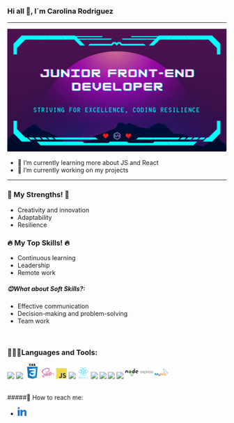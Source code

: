 ### Hi all 👋, I´m Carolina Rodriguez
---

![Alt text](./img/header.png)

- 🌱 I’m currently learning more about JS and React
- 🔭 I’m currently working on my projects
---

### 💪 My Strengths! 💪

- Creativity and innovation 
- Adaptability
- Resilience

### :fire: My Top Skills! :fire:

- Continuous learning
- Leadership 
- Remote work


##### 😊What about Soft Skills?:
- Effective communication
- Decision-making and problem-solving
- Team work  

<br/>


### 👩🏻‍💻Languages and Tools:

<img src="https://github.com/get-icon/geticon/raw/master/icons/visual-studio-code.svg" width="25">

<img src="https://github.com/get-icon/geticon/raw/master/icons/html-5.svg" width="25">
<img src="https://raw.githubusercontent.com/devicons/devicon/master/icons/css3/css3-original-wordmark.svg" width="35">
<img src="https://raw.githubusercontent.com/devicons/devicon/master/icons/sass/sass-original.svg" width="29">


<img src="https://raw.githubusercontent.com/devicons/devicon/master/icons/javascript/javascript-original.svg" width="25">
<img src="https://github.com/get-icon/geticon/raw/master/icons/gulp.svg" width="15">

<img src="https://raw.githubusercontent.com/devicons/devicon/master/icons/react/react-original-wordmark.svg" width="27">
<img src="https://github.com/get-icon/geticon/raw/master/icons/vite.svg" width="25">

<img src="https://github.com/get-icon/geticon/raw/master/icons/prettier.svg" width="25">

<img src="https://github.com/get-icon/geticon/raw/master/icons/npm.svg" width="25">

<img src="https://github.com/get-icon/geticon/raw/master/icons/git-icon.svg" width="30">

<img src="https://raw.githubusercontent.com/devicons/devicon/master/icons/nodejs/nodejs-original-wordmark.svg" width="30">
<img src="https://raw.githubusercontent.com/devicons/devicon/master/icons/express/express-original-wordmark.svg" width="30">
<img src="https://raw.githubusercontent.com/devicons/devicon/master/icons/mysql/mysql-original-wordmark.svg" width="30">

<br/>
<br/>

#####💬 How to reach me: 

- [<img src="image.png" width="20">](www.linkedin.com/in/carolinarodrp)




<!--
**carodriguezp/carodriguezp** is a ✨ _special_ ✨ repository because its `README.md` (this file) appears on your GitHub profile.

Here are some ideas to get you started:

- 🔭 I’m currently working on ...
- 🌱 I’m currently learning ...
- 👯 I’m looking to collaborate on ...
- 🤔 I’m looking for help with ...
- 💬 Ask me about ...
- ⚡ Fun fact: ...
-->
